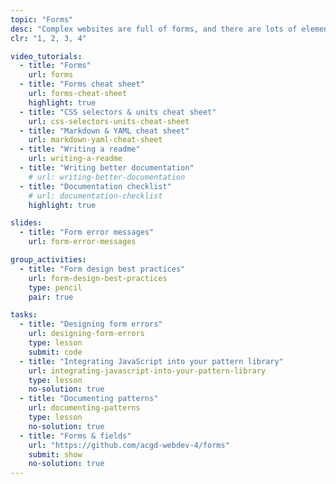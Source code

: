 ```yaml
---
topic: "Forms"
desc: "Complex websites are full of forms, and there are lots of elements that need to be designed & patterned."
clr: "1, 2, 3, 4"

video_tutorials:
  - title: "Forms"
    url: forms
  - title: "Forms cheat sheet"
    url: forms-cheat-sheet
    highlight: true
  - title: "CSS selectors & units cheat sheet"
    url: css-selectors-units-cheat-sheet
  - title: "Markdown & YAML cheat sheet"
    url: markdown-yaml-cheat-sheet
  - title: "Writing a readme"
    url: writing-a-readme
  - title: "Writing better documentation"
    # url: writing-better-documentation
  - title: "Documentation checklist"
    # url: documentation-checklist
    highlight: true

slides:
  - title: "Form error messages"
    url: form-error-messages

group_activities:
  - title: "Form design best practices"
    url: form-design-best-practices
    type: pencil
    pair: true

tasks:
  - title: "Designing form errors"
    url: designing-form-errors
    type: lesson
    submit: code
  - title: "Integrating JavaScript into your pattern library"
    url: integrating-javascript-into-your-pattern-library
    type: lesson
    no-solution: true
  - title: "Documenting patterns"
    url: documenting-patterns
    type: lesson
    no-solution: true
  - title: "Forms & fields"
    url: "https://github.com/acgd-webdev-4/forms"
    submit: show
    no-solution: true
---
```

